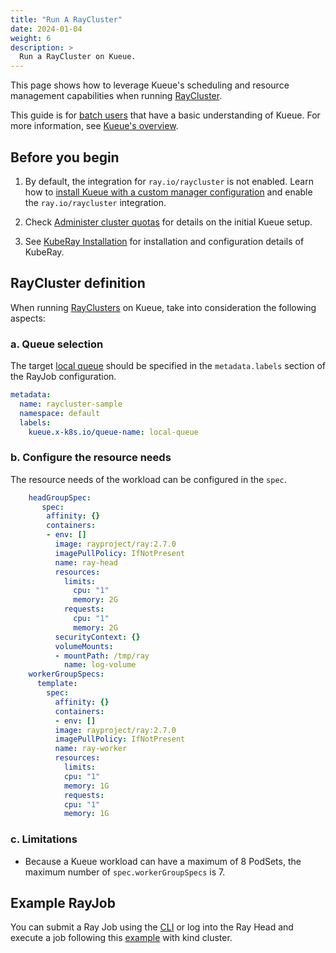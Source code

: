 ```yaml
---
title: "Run A RayCluster"
date: 2024-01-04
weight: 6
description: >
  Run a RayCluster on Kueue.
---
```


This page shows how to leverage Kueue's scheduling and resource management capabilities when running [RayCluster](https://docs.ray.io/en/latest/cluster/getting-started.html).

This guide is for [batch users](/docs/tasks#batch-user) that have a basic understanding of Kueue. For more information, see [Kueue's overview](/docs/overview).

## Before you begin

1. By default, the integration for `ray.io/raycluster` is not enabled.
  Learn how to [install Kueue with a custom manager configuration](/docs/installation/#install-a-custom-configured-released-version)
  and enable the `ray.io/raycluster` integration.

2. Check [Administer cluster quotas](/docs/tasks/administer_cluster_quotas) for details on the initial Kueue setup.

3. See [KubeRay Installation](https://ray-project.github.io/kuberay/deploy/installation/) for installation and configuration details of KubeRay.

## RayCluster definition

When running [RayClusters](https://docs.ray.io/en/latest/cluster/getting-started.html) on
Kueue, take into consideration the following aspects:

### a. Queue selection

The target [local queue](/docs/concepts/local_queue) should be specified in the `metadata.labels` section of the RayJob configuration.

```yaml
metadata:
  name: raycluster-sample
  namespace: default
  labels:
    kueue.x-k8s.io/queue-name: local-queue
```

### b. Configure the resource needs

The resource needs of the workload can be configured in the `spec`.

```yaml
    headGroupSpec:
       spec:
        affinity: {}
        containers:
        - env: []
          image: rayproject/ray:2.7.0
          imagePullPolicy: IfNotPresent
          name: ray-head
          resources:
            limits:
              cpu: "1"
              memory: 2G
            requests:
              cpu: "1"
              memory: 2G
          securityContext: {}
          volumeMounts:
          - mountPath: /tmp/ray
            name: log-volume
    workerGroupSpecs:
      template:
        spec:
          affinity: {}
          containers:
          - env: []
          image: rayproject/ray:2.7.0
          imagePullPolicy: IfNotPresent
          name: ray-worker
          resources:
            limits:
            cpu: "1"
            memory: 1G
            requests:
            cpu: "1"
            memory: 1G
```

### c. Limitations
- Because a Kueue workload can have a maximum of 8 PodSets, the maximum number of `spec.workerGroupSpecs` is 7.

## Example RayJob

You can submit a Ray Job using the [CLI](https://docs.ray.io/en/latest/cluster/running-applications/job-submission/quickstart.html) or log into the Ray Head and execute a job following this [example](https://ray-project.github.io/kuberay/deploy/helm-cluster/#end-to-end-example) with kind cluster. 
